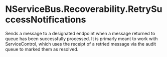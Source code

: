 # NServiceBus.Recoverability.RetrySuccessNotifications

Sends a message to a designated endpoint when a message returned to queue has been successfully processed. It is primarly meant to work with ServiceControl, which uses the receipt of a retried message via the audit queue to marked them as resolved.
